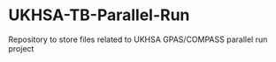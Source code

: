 # UKHSA-TB-Parallel-Run
Repository to store files related to UKHSA GPAS/COMPASS parallel run project
